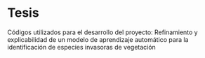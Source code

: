 # Tesis
Códigos utilizados para el desarrollo del proyecto: Refinamiento y explicabilidad de un modelo de aprendizaje automático para la identificación de especies invasoras de vegetación
